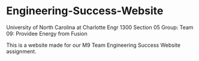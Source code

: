 # Engineering-Success-Website

University of North Carolina at Charlotte
Engr 1300
Section 05
Group: Team 09: Providee Energy from Fusion

This is a website made for our M9 Team Engineering Success Website assignment.

